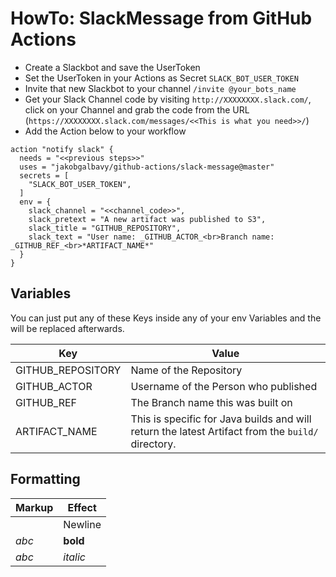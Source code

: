 # HowTo: SlackMessage from GitHub Actions

* Create a Slackbot and save the UserToken
* Set the UserToken in your Actions as Secret `SLACK_BOT_USER_TOKEN`
* Invite that new Slackbot to your channel `/invite @your_bots_name`
* Get your Slack Channel code by visiting `http://XXXXXXXX.slack.com/`, click on your Channel and grab the code from the URL (`https://XXXXXXXX.slack.com/messages/<<This is what you need>>/`)
* Add the Action below to your workflow
```
action "notify slack" {
  needs = "<<previous steps>>"
  uses = "jakobgalbavy/github-actions/slack-message@master"
  secrets = [
    "SLACK_BOT_USER_TOKEN",
  ]
  env = {
    slack_channel = "<<channel_code>>",
    slack_pretext = "A new artifact was published to S3",
    slack_title = "GITHUB_REPOSITORY",
    slack_text = "User name: _GITHUB_ACTOR_<br>Branch name: _GITHUB_REF_<br>*ARTIFACT_NAME*"
  }
}
```

## Variables
You can just put any of these Keys inside any of your env Variables and the will be replaced afterwards.

Key | Value
------------ | -------------
GITHUB_REPOSITORY | Name of the Repository
GITHUB_ACTOR | Username of the Person who published
GITHUB_REF | The Branch name this was built on
ARTIFACT_NAME | This is specific for Java builds and will return the latest Artifact from the `build/` directory. 

## Formatting

Markup | Effect
------------ | -------------
<br> | Newline
*abc* | **bold**
_abc_ | _italic_
